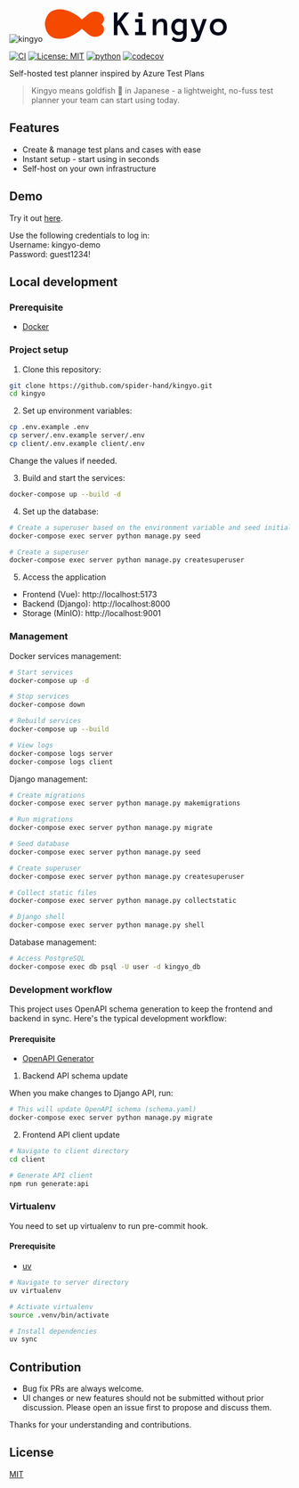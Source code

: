 ![kingyo](https://github.com/user-attachments/assets/a99c0d67-63bc-4b5d-a3f2-f981584c0b68)
<svg width="333" height="64" viewBox="0 0 333 64" fill="none" xmlns="http://www.w3.org/2000/svg">
<g clip-path="url(#clip0_42_18)">
<path d="M78.9544 13.4804L101.663 32.2835L78.9544 51.0866L56.2455 32.2835L78.9544 13.4804Z" fill="#F54900"/>
<path d="M101.663 32.2835C95.3923 37.4758 85.2253 37.4758 78.9544 32.2835C72.6835 27.0911 72.6835 18.6727 78.9544 13.4804C85.2253 8.28806 95.3923 8.28806 101.663 13.4804C107.934 18.6727 107.934 27.0911 101.663 32.2835Z" fill="#F54900"/>
<path d="M101.663 51.0866C95.3923 56.2789 85.2253 56.2789 78.9544 51.0866C72.6835 45.8942 72.6835 37.4758 78.9544 32.2835C85.2253 27.0911 95.3923 27.0911 101.663 32.2835C107.934 37.4758 107.934 45.8942 101.663 51.0866Z" fill="#F54900"/>
<path d="M74.7117 32C74.7117 32 53.144 58.5916 26.5389 58.5916C-0.0662193 58.5916 1.62481e-06 32 1.62481e-06 32C1.62481e-06 32 -0.0662193 5.40842 26.5389 5.40842C53.144 5.40842 74.7117 32 74.7117 32Z" fill="#F54900"/>
<path d="M151.304 52H143.741L133.054 33L130.366 36.1875V52H123.898V11.2188H130.366V27.2188L143.054 11.2188H151.366L137.148 28.125L151.304 52ZM175.804 19.0938H167.929V11.2188H175.804V19.0938ZM181.741 52H162.179V46.1875H168.616V28.7188H162.179V22.875H175.085V46.1875H181.741V52ZM219.835 52H213.366V34.0312C213.366 31.7604 212.939 30.1875 212.085 29.3125C211.231 28.4375 209.991 28 208.366 28C205.97 28 204.012 28.9688 202.491 30.9062C200.991 32.8438 200.241 35.5208 200.241 38.9375V52H193.773V22.875H200.241V30.1875C200.887 27.6667 202.085 25.7083 203.835 24.3125C205.585 22.8958 207.741 22.1875 210.304 22.1875C213.283 22.1875 215.616 23.1562 217.304 25.0938C218.991 27.0312 219.835 30.0104 219.835 34.0312V52ZM254.773 51.6875C254.773 53.6875 254.429 55.4688 253.741 57.0312C253.054 58.5938 252.085 59.9167 250.835 61C249.606 62.0833 248.148 62.9062 246.46 63.4688C244.793 64.0521 242.929 64.3438 240.866 64.3438C235.804 64.3438 231.481 62.8125 227.898 59.75L230.96 54.75C233.939 57.3125 237.241 58.5938 240.866 58.5938C243.095 58.5938 244.887 58.0417 246.241 56.9375C247.616 55.8542 248.304 54.1458 248.304 51.8125V48.6875C246.97 49.8333 245.689 50.6875 244.46 51.25C243.231 51.7917 241.804 52.0625 240.179 52.0625C238.304 52.0625 236.564 51.6667 234.96 50.875C233.356 50.0833 231.97 49.0104 230.804 47.6562C229.658 46.2812 228.752 44.6875 228.085 42.875C227.439 41.0625 227.116 39.1354 227.116 37.0938C227.116 35.0521 227.439 33.125 228.085 31.3125C228.752 29.4792 229.658 27.8958 230.804 26.5625C231.97 25.2083 233.356 24.1458 234.96 23.375C236.564 22.5833 238.304 22.1875 240.179 22.1875C241.804 22.1875 243.252 22.4688 244.523 23.0312C245.793 23.5729 247.054 24.3958 248.304 25.5V22.875H254.773V51.6875ZM248.304 30.625C247.533 29.7708 246.533 29.125 245.304 28.6875C244.095 28.2292 242.918 28 241.773 28C239.335 28 237.356 28.8542 235.835 30.5625C234.335 32.2708 233.585 34.4479 233.585 37.0938C233.585 38.4062 233.783 39.625 234.179 40.75C234.595 41.8542 235.158 42.8125 235.866 43.625C236.595 44.4375 237.46 45.0833 238.46 45.5625C239.481 46.0208 240.585 46.25 241.773 46.25C242.918 46.25 244.095 46.0208 245.304 45.5625C246.533 45.0833 247.533 44.4167 248.304 43.5625V30.625ZM290.991 22.875L278.429 57.6875C277.491 60.2083 276.127 61.9375 274.335 62.875C272.543 63.8125 270.408 64.2812 267.929 64.2812C267.075 64.2812 266.158 64.1979 265.179 64.0312C264.2 63.8646 263.179 63.5833 262.116 63.1875L263.46 57.25C264.356 57.5833 265.179 57.8125 265.929 57.9375C266.679 58.0833 267.345 58.1562 267.929 58.1562C269.866 58.1562 271.189 57.3021 271.898 55.5938L273.054 52.7812L261.929 22.875H268.648L276.648 44.9062L284.054 22.875H290.991ZM326.929 37.4688C326.929 39.7396 326.564 41.8021 325.835 43.6562C325.127 45.5104 324.095 47.1146 322.741 48.4688C321.408 49.8021 319.804 50.8438 317.929 51.5938C316.054 52.3438 313.96 52.7188 311.648 52.7188C309.377 52.7188 307.304 52.3438 305.429 51.5938C303.554 50.8438 301.939 49.8021 300.585 48.4688C299.252 47.1146 298.22 45.5104 297.491 43.6562C296.783 41.8021 296.429 39.7396 296.429 37.4688C296.429 35.2604 296.783 33.2188 297.491 31.3438C298.22 29.4479 299.252 27.8229 300.585 26.4688C301.939 25.0938 303.554 24.0417 305.429 23.3125C307.304 22.5625 309.377 22.1875 311.648 22.1875C313.96 22.1875 316.054 22.5625 317.929 23.3125C319.804 24.0417 321.408 25.0938 322.741 26.4688C324.095 27.8229 325.127 29.4479 325.835 31.3438C326.564 33.2188 326.929 35.2604 326.929 37.4688ZM320.491 37.4688C320.491 36.1562 320.283 34.9167 319.866 33.75C319.47 32.5625 318.887 31.5521 318.116 30.7188C317.345 29.8854 316.408 29.2292 315.304 28.75C314.22 28.25 313.002 28 311.648 28C310.273 28 309.043 28.25 307.96 28.75C306.877 29.2292 305.96 29.8854 305.21 30.7188C304.46 31.5521 303.877 32.5625 303.46 33.75C303.064 34.9167 302.866 36.1562 302.866 37.4688C302.866 38.8438 303.064 40.0938 303.46 41.2188C303.877 42.3438 304.46 43.3333 305.21 44.1875C305.96 45.0417 306.877 45.7083 307.96 46.1875C309.043 46.6458 310.273 46.875 311.648 46.875C313.002 46.875 314.22 46.6458 315.304 46.1875C316.408 45.7083 317.345 45.0417 318.116 44.1875C318.887 43.3333 319.47 42.3438 319.866 41.2188C320.283 40.0938 320.491 38.8438 320.491 37.4688Z" fill="#020618"/>
</g>
<defs>
<clipPath id="clip0_42_18">
<rect width="332.366" height="64" fill="white"/>
</clipPath>
</defs>
</svg>

[![CI](https://github.com/spider-hand/kingyo/actions/workflows/ci.yml/badge.svg)](https://github.com/spider-hand/kingyo/actions/workflows/ci.yml) [![License: MIT](https://img.shields.io/badge/License-MIT-green.svg)](https://opensource.org/licenses/MIT) [![python](https://img.shields.io/badge/python-3.13-blue)]() [![codecov](https://codecov.io/gh/spider-hand/kingyo/graph/badge.svg?token=R4189NC3XJ)](https://codecov.io/gh/spider-hand/kingyo)

Self-hosted test planner inspired by Azure Test Plans

> Kingyo means goldfish 🐠 in Japanese - a lightweight, no-fuss test planner your team can start using today.

## Features

- Create & manage test plans and cases with ease
- Instant setup - start using in seconds
- Self-host on your own infrastructure

## Demo

Try it out [here](https://kingyo-demo.pages.dev/).

Use the following credentials to log in:  
Username: kingyo-demo  
Password: guest1234!

## Local development

### Prerequisite

- [Docker](https://www.docker.com/)

### Project setup

1. Clone this repository:

```sh
git clone https://github.com/spider-hand/kingyo.git
cd kingyo
```

2. Set up environment variables:

```sh
cp .env.example .env
cp server/.env.example server/.env
cp client/.env.example client/.env
```

Change the values if needed.

3. Build and start the services:

```sh
docker-compose up --build -d
```

4. Set up the database:

```sh
# Create a superuser based on the environment variable and seed initial data
docker-compose exec server python manage.py seed

# Create a superuser
docker-compose exec server python manage.py createsuperuser
```

5. Access the application

- Frontend (Vue): http://localhost:5173
- Backend (Django): http://localhost:8000
- Storage (MinIO): http://localhost:9001

### Management

Docker services management:

```sh
# Start services
docker-compose up -d

# Stop services
docker-compose down

# Rebuild services
docker-compose up --build

# View logs
docker-compose logs server
docker-compose logs client
```

Django management:

```sh
# Create migrations
docker-compose exec server python manage.py makemigrations

# Run migrations
docker-compose exec server python manage.py migrate

# Seed database
docker-compose exec server python manage.py seed

# Create superuser
docker-compose exec server python manage.py createsuperuser

# Collect static files
docker-compose exec server python manage.py collectstatic

# Django shell
docker-compose exec server python manage.py shell
```

Database management:

```sh
# Access PostgreSQL
docker-compose exec db psql -U user -d kingyo_db
```

### Development workflow

This project uses OpenAPI schema generation to keep the frontend and backend in sync. Here's the typical development workflow:

#### Prerequisite

- [OpenAPI Generator](https://openapi-generator.tech/docs/installation)

1. Backend API schema update

When you make changes to Django API, run:

```sh
# This will update OpenAPI schema (schema.yaml)
docker-compose exec server python manage.py migrate
```

2. Frontend API client update

```sh
# Navigate to client directory
cd client

# Generate API client
npm run generate:api
```

### Virtualenv

You need to set up virtualenv to run pre-commit hook.

#### Prerequisite

- [uv](https://docs.astral.sh/uv/getting-started/installation/)

```sh
# Navigate to server directory
uv virtualenv

# Activate virtualenv
source .venv/bin/activate

# Install dependencies
uv sync
```

## Contribution

- Bug fix PRs are always welcome.
- UI changes or new features should not be submitted without prior discussion. Please open an issue first to propose and discuss them.

Thanks for your understanding and contributions.

## License

[MIT](./LICENSE)
